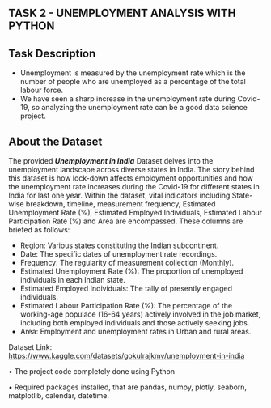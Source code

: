 ## TASK 2 - UNEMPLOYMENT ANALYSIS WITH PYTHON

## Task Description
- Unemployment is measured by the unemployment rate which is the number of people who are unemployed as a percentage of the total labour force. 
- We have seen a sharp increase in the unemployment rate during Covid-19, so analyzing the unemployment rate can be a good data science project. 

## About the Dataset
The provided ***Unemployment in India*** Dataset delves into the unemployment landscape across diverse states in India. The story behind this dataset is how lock-down affects employment opportunities and how the unemployment rate increases during the Covid-19 for different states in India for last one year. Within the dataset, vital indicators including State-wise breakdown, timeline, measurement frequency, Estimated Unemployment Rate (%), Estimated Employed Individuals, Estimated Labour Participation Rate (%) and Area are encompassed. These columns are briefed as follows:
- Region: Various states constituting the Indian subcontinent.
- Date: The specific dates of unemployment rate recordings.
- Frequency: The regularity of measurement collection (Monthly).
- Estimated Unemployment Rate (%): The proportion of unemployed individuals in each Indian state.
- Estimated Employed Individuals: The tally of presently engaged individuals.
- Estimated Labour Participation Rate (%): The percentage of the working-age populace (16-64 years) actively involved in the job market, including both employed individuals and those actively seeking jobs.
- Area: Employment and unemployment rates in Urban and rural areas.

Dataset Link:
     https://www.kaggle.com/datasets/gokulrajkmv/unemployment-in-india


• The project code completely done using Python 

• Required packages installed, that are pandas, numpy, plotly, seaborn, matplotlib, calendar, datetime.
